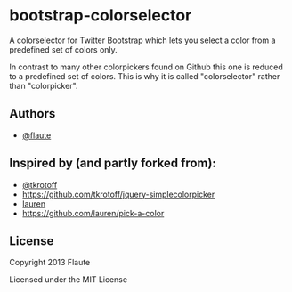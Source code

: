 bootstrap-colorselector
=======================

A colorselector for Twitter Bootstrap which lets you select a color from a predefined set of colors only.

In contrast to many other colorpickers found on Github this one is reduced to a predefined set of colors.
This is why it is called "colorselector" rather than "colorpicker".

## Authors

+ [@flaute](https://github.com/flaute/)

## Inspired by (and partly forked from):

+ [@tkrotoff](https://github.com/tkrotoff/)
+ https://github.com/tkrotoff/jquery-simplecolorpicker
+ [lauren](https://github.com/lauren/)
+ https://github.com/lauren/pick-a-color

## License

Copyright 2013 Flaute

Licensed under the MIT License
